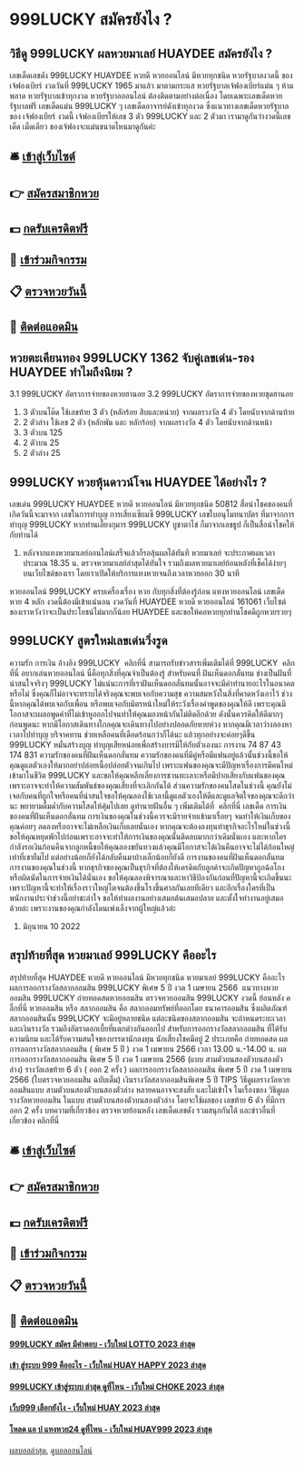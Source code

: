 # 999LUCKY สมัครยังไง ?
## วิธีดู 999LUCKY ผลหวยมาเลย์ HUAYDEE สมัครยังไง ?
เลขเด็ดเลขดัง 999LUCKY HUAYDEE หวยดี หวยออนไลน์ มีหวยทุกชนิด หวยรัฐบาลงวดนี้ ของเจ้ฟองเบียร์ งวดวันที่ 999LUCKY 1965 มาแล้ว มาตามกระแส หวยรัฐบาลเจ้ฟองเบียร์แม่น ๆ ห้ามพลาด หวยรัฐบาลเข้าทุกงวด หวยรัฐบาลออนไลน์ ต้องติดตามอย่างต่อเนื่อง โดยเฉพาะเลขเด็ดหวยรัฐบาลฟรี เลขเด็ดแม่น 999LUCKY ๆ เลขเด็ดอาจารย์ดังเข้าทุกงวด ซึ่งแนวทางเลขเด็ดหวยรัฐบาลของ เจ้ฟองเบียร์ งวดนี้ เจ้ฟองเบียรให้เลข 3 ตัว 999LUCKY และ 2 ตัวมา เรามาดูกันว่างวดนี้เลขเด็ด เม็ดเดียว ของเจ้ฟองจะแม่นขนาดไหนมาดูกันค่ะ

## 🛎 [เข้าสู่เว็บไซต์](https://bit.ly/3BG5bNw)
## 👉 [สมัครสมาชิกหวย](https://bit.ly/3BG5bNw)
## 💵 [กดรับเครดิตฟรี](https://bit.ly/3C3mvgS)
## 👑 [เข้าร่วมกิจกรรม](https://bit.ly/3C3mvgS)
## 📋 [ตรวจหวยวันนี้](https://bit.ly/3C3mvgS)
## 📱 [ติดต่อแอดมิน](https://bit.ly/3C3mvgS)

## หวยตะเคียนทอง 999LUCKY 1362 จับคู่เลขเด่น-รอง HUAYDEE ทำไมถึงนิยม ?
3.1 999LUCKY อัตราการจ่ายของหวยฮานอย
3.2 999LUCKY อัตราการจ่ายของหวยชุดฮานอย
1. 3 ตัวบนโต๊ด ใช้เลขท้าย 3 ตัว (หลักร้อย สิบและหน่วย) จากผลรางวัล 4 ตัว โดยนับจากด้านท้าย
2. 2 ตัวล่าง ใช้เลข 2 ตัว (หลักพัน และ หลักร้อย) จากผลรางวัล 4 ตัว โดยนับจากด้านหน้า
3. 3 ตัวบน 125
4. 2 ตัวบน 25
5. 2 ตัวล่าง 25

## 999LUCKY หวยหุ้นดาวน์โจน HUAYDEE ได้อย่างไร ?
เลขเด่น 999LUCKY HUAYDEE หวยดี หวยออนไลน์ มีหวยทุกชนิด 50812
สื่อนำโชคของคนที่เกิดวันนี้จะมาจาก เลขในการทำบุญ การเสี่ยงเซียมซี 999LUCKY เลขใบอนุโมทนาบัตร ที่มาจากการทำบุญ 999LUCKY หากท่านเลี้ยงกุมาร 999LUCKY บูชาตาไข่ ก็มาจากเลขธูป ก็เป็นสื่อนำโชคให้กับท่านได้
1. หลังจากแทงหวยมาเลย์ออนไลน์เสร็จแล้วก็รอลุ้นผลได้ทันที หวยมาเลย์ จะประกาศผลเวลาประมาณ 18.35 น. ตรวจหวยมาเลย์ล่าสุดได้ทันใจ รวมถึงผลหวยมาเลย์ย้อนหลังที่เช็คได้ง่ายๆ บนเว็บไซต์ของเรา โดยเราเปิดให้บริการแทงหวยจนถึงเวลาหวยออก 30 นาที

หวยออนไลน์ 999LUCKY ครบเครื่องเรื่อง หวย กับทุกสิ่งที่ต้องรู้ก่อน แทงหวยออนไลน์
เลขเด็ด หวย 4 หลัก งวดนี้ต้องมีเข้าแน่นอน งวดวันที่ HUAYDEE หวยดี หวยออนไลน์ 161061 เว็บไซต์ของเราหวังว่าจะเป็นประโยชน์ไม่มากก็น้อย HUAYDEE และขอให้คอหวยทุกท่านโชคดีถูกหวยรวยๆ

## 999LUCKY สูตรใหม่เลขเด่นวิ่งรูด
ความรัก
การเงิน
อ้างอิง 999LUCKY  คลิกที่นี่
สามารถรับข่าวสารเพิ่มเติมได้ที่ 999LUCKY  คลิกที่นี่
อยากเล่นหวยออนไลน์ นี่คือทุกสิ่งที่คุณจำเป็นต้องรู้
สำหรับคนที่ ฝันเห็นดอกลั่นทม ช่างเป็นฝันที่น่าสนใจจริงๆ 999LUCKY ไม่แน่นะการที่เราฝันเห็นดอกลั่นทมนั้นอาจจะมีคำทำนายอะไรในอนาคตหรือไม่ ซึ่งคุณก็ไม่อาจจะทราบได้จริงคุณจะพบเจอกับความสุข ความสมหวังในสิ่งที่คาดหวังเอาไว้ ช่วงนี้หากคุณได้พบเจอกับเพื่อน หรือพบเจอกับมิตรหน้าใหม่ให้ระวังเรื่องคำพูดของคุณให้ดี เพราะคุณมีโอกาสจะเผลอพูดคำที่ไม่เข้าหูออกไปจนทำให้คุณมองหน้ากันไม่ติดอีกด้วย ดังนั้นควรคิดให้ดีมากๆ ก่อนพูดนะ หากมีโอกาสเดินทางใกลคุณจะเดินทางไปอย่างปลอดภัยหายห่วง หากคุณมีเวลาว่างลองหาเวลาไปทำบุญ บริจาคทาน ช่วยเหลือคนที่เดือดร้อนกว่าก็ได้นะ แล้วทุกอย่างจะค่อยๆดีขึ้น 999LUCKY หมั่นสร้างบุญ ทำบุญเสียหน่อยเพื่อสร้างบารมีให้กับตัวเองนะ
การงาน
74 87 43 174 831
ความรักของคนที่ฝันเห็นดอกลั่นทม ความรักของคนที่มีคู่หรือมีแฟนอยู่แล้วนั้นช่วงนี้ขอให้คุณดูแลตัวเองให้มากอย่าปล่อยเนื้อปล่อยตัวจนเกินไป เพราะแฟนของคุณจะมีปัญหาเรื่องการมีคนใหม่เข้ามาในชีวิต 999LUCKY และขอให้คุณหลีกเลี่ยงการชวนทะเลาะหรือมีปากเสียงกับแฟนของคุณเพราะอาจจะทำให้ความสัมพันธ์ของคุณเสี่ยงที่จะเลิกกันได้ ส่วนความรักของคนโสดในช่วงนี้ คุณยังไม่เจอกับคนที่ถูกใจหรือคนที่น่าสนใจขอให้คุณลองใช้เวลานี้ดูแลตัวเองให้ดีและดูแลจิตใจของคุณจะดีกว่านะ พยายามดื่มด่ำกับความโสดให้คุ้มไปเลย
ดูทำนายฝันอื่น ๆ เพิ่มเติมได้ที่  คลิกที่นี่
เลขเด็ด
การเงินของคนที่ฝันเห็นดอกลั่นทม การเงินของคุณในช่วงนี้ควรจะมีรายจ่ายเข้ามาเรื่อยๆ จนทำให้เงินเก็บของคุณค่อยๆ ลดลงหรืออาจจะไม่เหลือเงินเก็บเลยนั่นเอง หากคุณจะต้องลงทุนทำธุรกิจอะไรใหม่ในช่วงนี้ ขอให้คุณหยุดพักไปก่อนเพราะอาจจะทำให้การเงินของคุณนั้นติดลบมากกว่าเดิมนั่นเอง และหากใครกำลังรอเงินก้อนคืนจากลูกหนี้ขอให้คุณลองขยันทวงแล้วคุณมีโอกาสจะได้เงินคืนอาจจะไม่ได้ก้อนใหญ่เท่าที่เขายืมไป แต่อย่างน้อยก็ยังได้กลับคืนมาบ้างเล็กน้อยก็ยังดี
การงานของคนที่ฝันเห็นดอกลั่นทม การงานของคุณในช่วงนี้ หากธุรกิจของคุณเป็นธุรกิจที่ต้องให้เครดิตกับลูกค้าจะเกิดปัญหาถูกฉ้อโกง หรือผิดนัดในการจ่ายเงินได้นั่นเอง ขอให้คุณลองพิจารณาและหาวิธีป้องกันก่อนที่ปัญหานี้จะเกิดขึ้นนะ เพราะปัญหานี้จะทำให้เรื่องราวใหญ่โตจนต้องขึ้นโรงขึ้นศาลกันเลยทีเดียว และอีกเรื่องใครที่เป็นพนักงานประจำช่วงนี้อย่าชะล่าใจ ขอให้ทำผลงานอย่างเสมอต้นเสมอปลาย และตั้งใจทำงานอยู่เสมอด้วยล่ะ เพราะงานของคุณกำลังโดนเพ่งเล็งจากผู้ใหญ่แล้วล่ะ
1. มิถุนายน 10 2022

## สรุปท้ายที่สุด หวยมาเลย์ 999LUCKY คืออะไร
สรุปท้ายที่สุด HUAYDEE หวยดี หวยออนไลน์ มีหวยทุกชนิด หวยมาเลย์ 999LUCKY คืออะไร ผลการออกรางวัลสลากออมสิน 999LUCKY พิเศษ 5 ปี งวด 1 เมษายน 2566
 แนวทางหวยออมสิน 999LUCKY ถ่ายทอดสดหวยออมสิน ตรวจหวยออมสิน 999LUCKY งวดนี้ ย้อนหลัง คลิ๊กที่นี่ 
หวยออมสิน หรือ สลากออมสิน คือ สลากออมทรัพย์ที่ออกโดย ธนาคารออมสิน ซึ่งผลิตภัณฑ์สลากออมสินนั้น 999LUCKY จะมีอยู่หลายชนิด แต่ละชนิดของสลากออมสิน จะกำหนดระยะเวลา และเงินรางวัล รวมถึงอัตราดอกเบี้ยที่แตกต่างกันออกไป
สำหรับการออกรางวัลสลากออมสิน ที่ได้รับความนิยม และได้รับความสนใจของบรรดานักลงทุน นักเสี่ยงโชคมีอยู่ 2 ประเภทคือ
ถ่ายทอดสด ผลการออกรางวัลสลากออมสิน ( พิเศษ 5 ปี ) งวด 1 เมษายน 2566 เวลา 13.00 น.-14.00 น.
ผลการออกรางวัลสลากออมสิน พิเศษ 5 ปี งวด 1 เมษายน 2566 (แบบ สามตัวบนสองตัวบนสองตัวล่าง)
รางวัลเลขท้าย 6 ตัว ( ออก 2 ครั้ง )
ผลการออกรางวัลสลากออมสิน พิเศษ 5 ปี งวด 1 เมษายน 2566 (ใบตรวจหวยออมสิน ฉบับเต็ม)
เงินรางวัลสลากออมสินพิเศษ 5 ปี
TIPS วิธีดูผลรางวัลหวยออมสินแบบ สามตัวบนสองตัวบนสองตัวล่าง
หลายคนอาจจะสงสัย และไม่เข้าใจ ในเรื่องของ วิธีดูผลรางวัลหวยออมสิน ในแบบ สามตัวบนสองตัวบนสองตัวล่าง โดยจะใช้ผลของ เลขท้าย 6 ตัว ที่มีการออก 2 ครั้ง
บทความที่เกี่ยวข้อง
ตรวจหวยย้อนหลัง เลขเด็ดเลขดัง รวมสนุกกันได้ และข่าวอื่นที่เกี่ยวข้อง คลิกที่นี่

## 🛎 [เข้าสู่เว็บไซต์](https://bit.ly/3BG5bNw)
## 👉 [สมัครสมาชิกหวย](https://bit.ly/3BG5bNw)
## 💵 [กดรับเครดิตฟรี](https://bit.ly/3C3mvgS)
## 👑 [เข้าร่วมกิจกรรม](https://bit.ly/3C3mvgS)
## 📋 [ตรวจหวยวันนี้](https://bit.ly/3C3mvgS)
## 📱 [ติดต่อแอดมิน](https://bit.ly/3C3mvgS)

#### [999LUCKY สมัคร มีคำตอบ - เว็บใหม่ LOTTO 2023 ล่าสุด](https://atom.io/themes/999lucky%20สมัคร%20มีคำตอบ%20-%20เว็บใหม่%20lotto%202023%20ล่าสุด)
#### [เข้า สู่ระบบ 999 คืออะไร - เว็บใหม่ HUAY HAPPY 2023 ล่าสุด](https://atom.io/themes/เข้า%20สู่ระบบ%20999%20คืออะไร%20-%20เว็บใหม่%20huay%20happy%202023%20ล่าสุด)
#### [999LUCKY เข้าสู่ระบบ ล่าสุด ดูที่ไหน - เว็บใหม่ CHOKE 2023 ล่าสุด](https://atom.io/themes/999lucky%20เข้าสู่ระบบ%20ล่าสุด%20ดูที่ไหน%20-%20เว็บใหม่%20choke%202023%20ล่าสุด)
#### [เว็บ999 เลือกยังไง - เว็บใหม่ HUAY 2023 ล่าสุด](https://atom.io/themes/เว็บ999%20เลือกยังไง%20-%20เว็บใหม่%20huay%202023%20ล่าสุด)
#### [โหลด แอ ป แทงหวย24 ดูที่ไหน - เว็บใหม่ HUAY999 2023 ล่าสุด](https://atom.io/themes/โหลด%20แอ%20ป%20แทงหวย24%20ดูที่ไหน%20-%20เว็บใหม่%20huay999%202023%20ล่าสุด)

[ผลบอลล่าสุด](https://siamsport.tv "ผลบอลล่าสุด"), [ดูบอลออนไลน์](https://siamsport.tv/ดูบอลสด "ดูบอลออนไลน์")